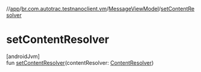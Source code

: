 //[app](../../../index.md)/[br.com.autotrac.testnanoclient.vm](../index.md)/[MessageViewModel](index.md)/[setContentResolver](set-content-resolver.md)

# setContentResolver

[androidJvm]\
fun [setContentResolver](set-content-resolver.md)(contentResolver: [ContentResolver](https://developer.android.com/reference/kotlin/android/content/ContentResolver.html))
